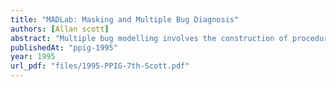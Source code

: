```yaml
---
title: "MADLab: Masking and Multiple Bug Diagnosis"
authors: [Allan scott]
abstract: "Multiple bug modelling involves the construction of procedural student models in which there are more than one bug. Multiple bug modelling is interesting because it poses difficulties for hand diagnosis and may provide a means of explaining the bug instability found in empirical data. Previous work on multiple bug modelling has identified muitiple bug interactions as a challenge for diagnostic algorithms (Burton, 1982). The term bug masking is used here to define the situation where there is no simple relationship between the presence of an atomic bug in a multiple bug hypothesis and the performance of the hypothesis. The Masking and Diagnosis Lab (MADLab) is a domain independent toolkit designed to investigate the role of bug masking in multiple bug diagnosis. Experiments with the MADLab system in the domains of Prolog unification and Prolog control have provided evidence on the causes of bug masking and the effect of bug masking on the difficulty of multiple bug diagnosis."
publishedAt: "ppig-1995"
year: 1995
url_pdf: "files/1995-PPIG-7th-Scott.pdf"
---
```

